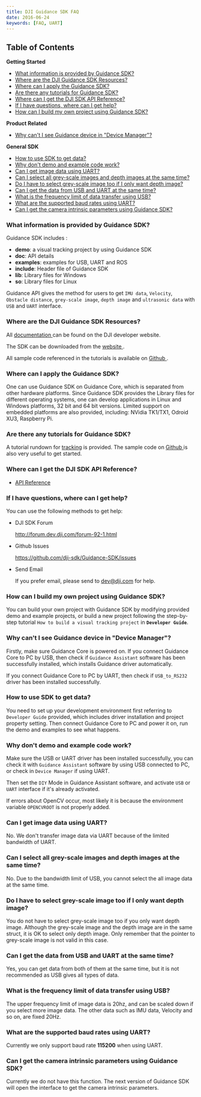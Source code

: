 ```yaml
---
title: DJI Guidance SDK FAQ
date: 2016-06-24
keywords: [FAQ, UART]
---
```


## Table of Contents

**Getting Started**

* [What information is provided by Guidance SDK?](#what-information-is-provided-by-guidance-sdk)
* [Where are the DJI Guidance SDK Resources?](#where-are-the-dji-guidance-sdk-resources)
* [Where can I apply the Guidance SDK?](#where-can-i-apply-the-guidance-sdk)
* [Are there any tutorials for Guidance SDK?](#are-there-any-tutorials-for-guidance-sdk) 
* [Where can I get the DJI SDK API Reference?](#where-can-i-get-the-dji-sdk-api-reference)
* [If I have questions, where can I get help?](#if-i-have-questions-where-can-i-get-help)
* [How can I build my own project using Guidance SDK?](#how-can-i-build-my-own-project-using-guidance-sdk)

**Product Related**

* [Why can't I see Guidance device in "Device Manager"?](#why-cant-i-see-guidance-device-in-device-manager)

**General SDK**

* [How to use SDK to get data?](#how-to-use-sdk-to-get-data)
* [Why don't demo and example code work?](#why-dont-demo-and-example-code-work)
* [Can I get image data using UART?](#can-i-get-image-data-using-uart)
* [Can I select all grey-scale images and depth images at the same time?](#can-i-select-all-grey-scale-images-and-depth-images-at-the-same-time)
* [Do I have to select grey-scale image too if I only want depth image?](#do-i-have-to-select-grey-scale-image-too-if-i-only-want-depth-image)
* [Can I get the data from USB and UART at the same time?](#can-i-get-the-data-from-usb-and-uart-at-the-same-time)
* [What is the frequency limit of data transfer using USB?](#what-is-the-frequency-limit-of-data-transfer-using-usb)
* [What are the supported baud rates using UART?](#what-are-the-supported-baud-rates-using-uart)
* [Can I get the camera intrinsic parameters using Guidance SDK?](#can-i-get-the-camera-intrinsic-parameters-using-guidance-sdk)

### What information is provided by Guidance SDK? 

Guidance SDK includes :

-	**demo**: a visual tracking project by using Guidance SDK
-	**doc**: API details
-	**examples**: examples for USB, UART and ROS
-	**include**: Header file of Guidance SDK 
-	**lib**: Library files for Windows
-	**so**: Library files for Linux

Guidance API gives the method for users to get `IMU data`, `Velocity`, `Obstacle distance`,  `grey-scale image`, `depth image` and `ultrasonic data` with `USB` and `UART` interface.

### Where are the DJI Guidance SDK Resources?

All <a href="http://developer.dji.com/guidance-sdk/documentation" target="_blank"> documentation </a> can be found on the DJI developer website.

The SDK can be downloaded from the <a href="https://developer.dji.com/guidance-sdk/downloads" target="_blank"> website </a>. 

All sample code referenced in the tutorials is available on <a href="https://github.com/dji-sdk" target="_blank"> Github </a>.

### Where can I apply the Guidance SDK?

One can use Guidance SDK on Guidance Core, which is separated from other hardware platforms. 
Since Guidance SDK provides the Library files for different operating systems, one can develop applications in Linux and Windows platforms, 32 bit and 64 bit versions. Limited support on embedded platforms are also provided, including: NVidia TK1/TX1, Odroid XU3, Raspberry Pi.

### Are there any tutorials for Guidance SDK?

A tutorial rundown for [tracking](../tutorials/index.html) is provided. The sample code on <a href="https://github.com/dji-sdk" target="_blank"> Github </a> is also very useful to get started.

### Where can I get the DJI SDK API Reference?

- <a href="http://developer.dji.com/guidance-sdk/documentation/index.html" target="_blank">API Reference</a>

### If I have questions, where can I get help?

You can use the following methods to get help:

- DJI SDK Forum

  <a href="http://forum.dev.dji.com/forum-92-1.html" target="_blank">http://forum.dev.dji.com/forum-92-1.html</a>

- Github Issues
  
  <a href="https://github.com/dji-sdk/Guidance-SDK/issues" target="_blank">https://github.com/dji-sdk/Guidance-SDK/issues</a>
  
- Send Email

  If you prefer email, please send to <dev@dji.com> for help.

### How can I build my own project using Guidance SDK?

You can build your own project with Guidance SDK by modifying provided demo and example projects, or build a new project following the step-by-step tutorial `How to build a visual tracking project` in **`Developer Guide`**.

### Why can't I see Guidance device in "Device Manager"?

Firstly, make sure Guidance Core is powered on. If you connect Guidance Core to PC by USB, then check if `Guidance Assistant` software has been successfully installed, which installs Guidance driver automatically.

If you connect Guidance Core to PC by UART, then check if `USB_to_RS232` driver has been installed successfully. 

### How to use SDK to get data?

You need to set up your development environment first referring to `Developer Guide` provided, which includes driver installation and project property setting. 
Then connect Guidance Core to PC and power it on, run the demo and examples to see what happens.

### Why don't demo and example code work?

Make sure the USB or UART driver has been installed successfully, you can check it with `Guidance Assistant` software by using USB connected to PC, or check in `Device Manager` if using UART. 

Then set the `DIY` Mode in Guidance Assistant software, and activate `USB` or `UART` interface if it's already activated. 

If errors about OpenCV occur, most likely it is because the environment variable `OPENCVROOT` is not properly added.

### Can I get image data using UART?

No. We don't transfer image data via UART because of the limited bandwidth of UART.

### Can I select all grey-scale images and depth images at the same time? 

No. Due to the bandwidth limit of USB, you cannot select the all image data at the same time.

### Do I have to select grey-scale image too if I only want depth image?

You do not have to select grey-scale image too if you only want depth image. Although the grey-scale image and the depth image are in the same struct, it is OK to select only depth image. Only remember that the pointer to grey-scale image is not valid in this case.

### Can I get the data from USB and UART at the same time?

Yes, you can get data from both of them at the same time, but it is not recommended as USB gives all types of data.



### What is the frequency limit of data transfer using USB?

The upper frequency limit of image data is 20hz, and can be scaled down if you select more image data. The other data such as IMU data, Velocity and so on, are fixed 20Hz.

### What are the supported baud rates using UART?

Currently we only support baud rate **115200** when using UART. 

### Can I get the camera intrinsic parameters using Guidance SDK?

Currently we do not have this function. The next version of Guidance SDK will open the interface to get the camera intrinsic parameters.